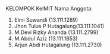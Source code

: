 KELOMPOK KelMIT
Nama Anggota:
1. Elmi Suwandi (13.111.1289)
2. Jhon Tulus P Hutagalung(13.111.1041)
3. M.Devi Rizky Ananda (13.111.2799)
4. M.Abdul Aziz (13.111.1653)
5. Arjun Abdi Hutagalung (13.111.2730)